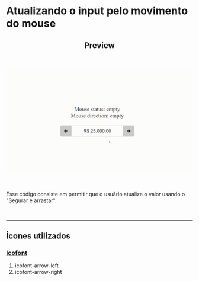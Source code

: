 # Atualizando o input pelo movimento do mouse

## <div align=center>Preview</div>
<br />

![Preview](assets/video/video.gif)

<br />

<p>
Esse código consiste em permitir que o usuário atualize o valor usando o "Segurar e arrastar".
</p>

<br />
<hr />

## Ícones utilizados<br />

### <a href="https://icofont.com/">Icofont</a>
<ol>
    <li>
        icofont-arrow-left
    </li>
    <li>
        icofont-arrow-right
    </li>
</ol>
